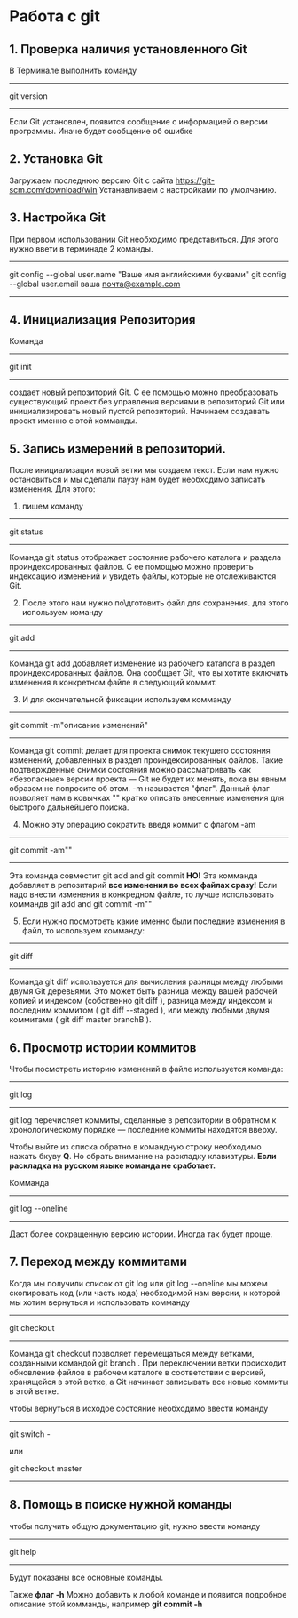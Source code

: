 # Работа с git
## 1. Проверка наличия установленного Git
В Терминале выполнить команду 
***
git version
***
Если Git установлен, появится сообщение с информацией о версии программы. Иначе будет сообщение об ошибке

## 2. Установка Git
Загружаем последнюю версию Git с сайта https://git-scm.com/download/win 
Устанавливаем с настройками по умолчанию.

## 3. Настройка Git
При первом использовании Git необходимо представиться. Для этого нужно ввети в терминаде 2 команды.
*** 
git config --global user.name "Ваше имя английскими буквами"
git config --global user.email ваша почта@example.com
***
## 4. Инициализация Репозитория
Команда 
***
git init
*** 
создает новый репозиторий Git. С ее помощью можно преобразовать существующий проект без управления версиями в репозиторий Git или инициализировать новый пустой репозиторий. 
Начинаем создавать проект именно с этой комманды.

## 5. Запись измерений в репозиторий.
После инициализации новой ветки мы создаем текст. Если нам нужно остановиться и мы сделали паузу нам будет необходимо записать изменения. Для этого:
1. пишем команду
***
 git status
 ***
 Команда git status отображает состояние рабочего каталога и раздела проиндексированных файлов. С ее помощью можно проверить индексацию изменений и увидеть файлы, которые не отслеживаются Git.

 2. Пoсле этого нам нужно по\дготовить файл для сохранения. для этого используем команду 
 ***
 git add
 ***
Команда git add добавляет изменение из рабочего каталога в раздел проиндексированных файлов. Она сообщает Git, что вы хотите включить изменения в конкретном файле в следующий коммит.

3. И для окончательной фиксации используем комманду
***
git commit -m"описание изменений"
***
Команда git commit делает для проекта снимок текущего состояния изменений, добавленных в раздел проиндексированных файлов. Такие подтвержденные снимки состояния можно рассматривать как «безопасные» версии проекта — Git не будет их менять, пока вы явным образом не попросите об этом.
 -m называется "флаг". Данный флаг позволяет нам в ковычках "" кратко описать внесенные изменения для быстрого дальнейшего поиска. 
 
 4. Можно эту операцию сократить введя коммит с флагом -am
 ***
  git commit -am""
  ***
  Эта команда совместит git add and git commit
**НО!** 
Эта комманда добавляет в репозитарий **все изменения во всех файлах сразу!** Если надо внести изменения в конкредном файле, то лучше использовать коммандв git add and git commit -m""

5.  Если нужно посмотреть какие именно были последние изменения в файл, то используем комманду:
***
git diff
***
Команда git diff используется для вычисления разницы между любыми двумя Git деревьями. Это может быть разница между вашей рабочей копией и индексом (собственно git diff ), разница между индексом и последним коммитом ( git diff --staged ), или между любыми двумя коммитами ( git diff master branchB ).

## 6. Просмотр истории коммитов

Чтобы посмотреть историю изменений в файле используется команда:
***
git log
***
git log перечисляет коммиты, сделанные в репозитории в обратном к хронологическому порядке — последние коммиты находятся вверху. 

Чтобы выйте из списка обратно в командную строку необходимо нажать бкуву **Q**. Но обрать внимание на раскладку клавиатуры. **Если раскладка на русском языке команда не сработает.**

Комманда

***
git log --oneline
***
Даст более сокращенную версию истории. Иногда так будет проще.

## 7. Переход между коммитами

Когда мы получили список от git log или git log --oneline мы можем скопировать код (или часть кода) необходимой нам версии, к которой мы хотим вернуться и использовать комманду
***
git checkout
***
Команда git checkout позволяет перемещаться между ветками, созданными командой git branch . При переключении ветки происходит обновление файлов в рабочем каталоге в соответствии с версией, хранящейся в этой ветке, а Git начинает записывать все новые коммиты в этой ветке.

чтобы вернуться в исходое состояние необходимо ввести команду 

***
git switch -

или

git checkout master
***

## 8. Помощь в поиске нужной команды

чтобы получить общую документацию git, нужно ввести команду

***
git help
***

Будут показаны все основные команды.

Также **флаг -h** Можно добавить к любой команде и появится подробное описание этой комманды, например **git commit -h** 

